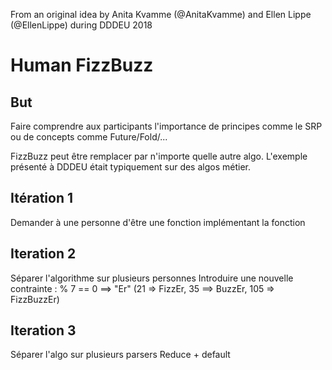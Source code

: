 From an original idea by Anita Kvamme (@AnitaKvamme) and Ellen Lippe (@EllenLippe) during DDDEU 2018

# Human FizzBuzz

## But

Faire comprendre aux participants l'importance de principes comme le SRP
ou de concepts comme Future/Fold/...

FizzBuzz peut être remplacer par n'importe quelle autre algo.
L'exemple présenté à DDDEU était typiquement sur des algos métier.

## Itération 1

Demander à une personne d'être une fonction implémentant la fonction

## Iteration 2

Séparer l'algorithme sur plusieurs personnes
Introduire une nouvelle contrainte : % 7 == 0 ==> "Er"
(21 => FizzEr, 35 ==> BuzzEr, 105 => FizzBuzzEr)

## Iteration 3

Séparer l'algo sur plusieurs parsers
Reduce + default 
